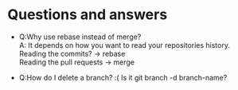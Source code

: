 Questions and answers
=============

- Q:Why use rebase instead of merge?  
A: It depends on how you want to read your repositories history.  
Reading the commits? -> rebase  
Reading the pull requests -> merge

- Q:How do I delete a branch? :( Is it git branch -d branch-name?
